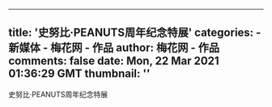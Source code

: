 
---
title: '史努比·PEANUTS周年纪念特展'
categories: 
    - 新媒体
    - 梅花网 - 作品
author: 梅花网 - 作品
comments: false
date: Mon, 22 Mar 2021 01:36:29 GMT
thumbnail: ''
---

<div>   
史努比·PEANUTS周年纪念特展  
</div>
            